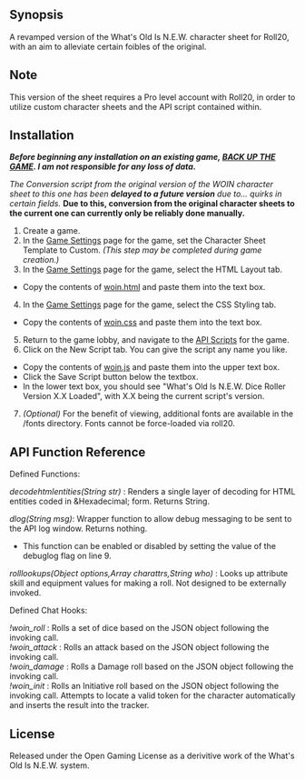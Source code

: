## Synopsis

A revamped version of the What's Old Is N.E.W. character sheet for Roll20, with an aim to alleviate certain foibles of the original.

## Note

This version of the sheet requires a Pro level account with Roll20, in order to utilize custom character sheets and the API script contained within.

## Installation

**_Before beginning any installation on an existing game, [BACK UP THE GAME](https://wiki.roll20.net/Game_Management#Copy_Game). I am not responsible for any loss of data._**

*The Conversion script from the original version of the WOIN character sheet to this one has been **delayed to a future version** due to... quirks in certain fields.* **Due to this, conversion from the original character sheets to the current one can currently only be reliably done manually.**

1. Create a game.    
2. In the [Game Settings](https://wiki.roll20.net/Game_Management#Game_Settings) page for the game, set the Character Sheet Template to Custom. *(This step may be completed during game creation.)*    
3. In the [Game Settings](https://wiki.roll20.net/Game_Management#Game_Settings) page for the game, select the HTML Layout tab.    
  * Copy the contents of [woin.html](./blob/master/woin.html) and paste them into the text box.    
4. In the [Game Settings](https://wiki.roll20.net/Game_Management#Game_Settings) page for the game, select the CSS Styling tab.    
  * Copy the contents of [woin.css](./blob/master/woin.css) and paste them into the text box.    
5. Return to the game lobby, and navigate to the [API Scripts](https://wiki.roll20.net/Game_Management#API_Scripts) for the game.    
6. Click on the New Script tab. You can give the script any name you like.    
  * Copy the contents of [woin.js](./blob/master/woin.js) and paste them into the upper text box.    
  * Click the Save Script button below the textbox.    
  * In the lower text box, you should see "What's Old Is N.E.W. Dice Roller Version X.X Loaded", with X.X being the current script's version.    
7. *(Optional)* For the benefit of viewing, additional fonts are available in the /fonts directory. Fonts cannot be force-loaded via roll20.    

## API Function Reference

Defined Functions:

*decodehtmlentities(String str)* : Renders a single layer of decoding for HTML entities coded in &Hexadecimal; form. Returns String.

*dlog(String msg)*: Wrapper function to allow debug messaging to be sent to the API log window. Returns nothing.    
* This function can be enabled or disabled by setting the value of the debuglog flag on line 9.

*rolllookups(Object options,Array charattrs,String who)* : Looks up attribute skill and equipment values for making a roll. Not designed to be externally invoked.

Defined Chat Hooks:

*!woin_roll* : Rolls a set of dice based on the JSON object following the invoking call.    
*!woin_attack* : Rolls an attack based on the JSON object following the invoking call.    
*!woin_damage* : Rolls a Damage roll based on the JSON object following the invoking call.    
*!woin_init* : Rolls an Initiative roll based on the JSON object following the invoking call. Attempts to locate a valid token for the character automatically and inserts the result into the tracker.

## License

Released under the Open Gaming License as a derivitive work of the What's Old Is N.E.W. system.
